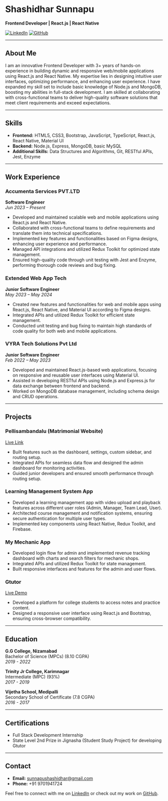 # Shashidhar Sunnapu

**Frontend Developer | React.js | React Native**

[![LinkedIn](https://img.shields.io/badge/LinkedIn-Connect-blue)](https://www.linkedin.com/in/shashidhar-sunnapu/)
[![GitHub](https://img.shields.io/badge/GitHub-Follow-lightgrey)](https://github.com/SunnapuShashidhar)

---

## About Me

I am an innovative Frontend Developer with 3+ years of hands-on experience in building dynamic and responsive web/mobile applications using React.js and React Native. My expertise lies in designing intuitive user interfaces, optimizing performance, and enhancing user experience. I have expanded my skill set to include basic knowledge of Node.js and MongoDB, boosting my abilities in full-stack development. I am skilled at collaborating with cross-functional teams to deliver high-quality software solutions that meet client requirements and exceed expectations.

---

## Skills

- **Frontend:** HTML5, CSS3, Bootstrap, JavaScript, TypeScript, React.js, React Native, Material UI
- **Backend:** Node.js, Express, MongoDB, basic MySQL
- **Additional Skills:** Data Structures and Algorithms, Git, RESTful APIs, Jest, Enzyme

---

## Work Experience

### Accumenta Services PVT.LTD
**Software Engineer**  
*Jun 2023 – Present*

- Developed and maintained scalable web and mobile applications using React.js and React Native.
- Collaborated with cross-functional teams to define requirements and translate them into technical specifications.
- Implemented key features and functionalities based on Figma designs, enhancing user experience and performance.
- Managed API integrations and utilized Redux Toolkit for optimized state management.
- Ensured high-quality code through unit testing with Jest and Enzyme, performing thorough code reviews and bug fixing.

### Extended Web App Tech
**Junior Software Engineer**  
*May 2023 – May 2024*

- Created new features and functionalities for web and mobile apps using React.js, React Native, and Material UI according to Figma designs.
- Integrated APIs and utilized Redux Toolkit for efficient state management.
- Conducted unit testing and bug fixing to maintain high standards of code quality for both web and mobile applications.

### VYRA Tech Solutions Pvt Ltd
**Junior Software Engineer**  
*Feb 2022 – May 2023*

- Developed and maintained React.js-based web applications, focusing on responsive and reusable user interfaces using Material UI.
- Assisted in developing RESTful APIs using Node.js and Express.js for data exchange between frontend and backend.
- Worked on MongoDB database management, including schema design and CRUD operations.

---

## Projects

### Pellisambandalu (Matrimonial Website)
[Live Link](https://pellisambandalu.com/)  
- Built features such as the dashboard, settings, custom sidebar, and routing setup.
- Integrated APIs for seamless data flow and designed the admin dashboard for monitoring activities.
- Guided junior developers and ensured smooth performance through routing setup.

### Learning Management System App
- Developed a learning management app with video upload and playback features across different user roles (Admin, Manager, Team Lead, User).
- Architected course management and notification systems, ensuring secure authentication for multiple user types.
- Implemented key components using React Native, Redux Toolkit, and Firebase.

### My Mechanic App
- Developed login flow for admin and implemented revenue tracking dashboard with charts and search filters for mechanic shops.
- Integrated APIs and utilized Redux Toolkit for state management.
- Built responsive interfaces and features for the admin and user flows.

### Gtutor
[Live Demo](https://gtutornzb.netlify.app/#/)  
- Developed a platform for college students to access notes and practice content.
- Designed a responsive user interface using React.js and Bootstrap, ensuring cross-browser compatibility.

---

## Education

**G.G College, Nizamabad**  
Bachelor of Science (MPCs) (8.10 CGPA)  
*2019 - 2022*

**Trinity Jr College, Karimnagar**  
Intermediate (MPC) (93%)  
*2017 - 2019*

**Vijetha School, Medipalli**  
Secondary School of Certificate (7.8 CGPA)  
*2016 - 2017*

---

## Certifications

- Full Stack Development Internship
- State Level 2nd Prize in Jignasha (Student Study Project) for developing Gtutor

---

## Contact

- **Email:** sunnapushashidhar@gmail.com
- **Phone:** +91 9701941724

Feel free to connect with me on [LinkedIn](https://www.linkedin.com/in/shashidhar-sunnapu/) or check out my work on [GitHub](https://github.com/SunnapuShashidhar).
